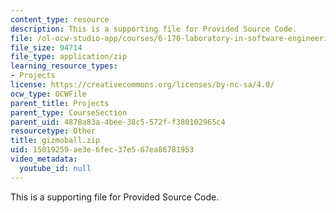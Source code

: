 ```yaml
---
content_type: resource
description: This is a supporting file for Provided Source Code.
file: /ol-ocw-studio-app/courses/6-170-laboratory-in-software-engineering-fall-2005/15019259ae3e6fec37e567ea86781953_gizmoball.zip
file_size: 94714
file_type: application/zip
learning_resource_types:
- Projects
license: https://creativecommons.org/licenses/by-nc-sa/4.0/
ocw_type: OCWFile
parent_title: Projects
parent_type: CourseSection
parent_uid: 4878a83a-4bee-38c5-572f-f380102965c4
resourcetype: Other
title: gizmoball.zip
uid: 15019259-ae3e-6fec-37e5-67ea86781953
video_metadata:
  youtube_id: null
---
```

This is a supporting file for Provided Source Code.